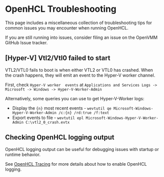 # OpenHCL Troubleshooting

This page includes a miscellaneous collection of troubleshooting tips for common
issues you may encounter when running OpenHCL.

If you are still running into issues, consider filing an issue on the OpenVMM
GitHub Issue tracker.

## \[Hyper-V] Vtl2/Vtl0 failed to start

VTL2/VTL0 fails to boot is when either VTL2 or VTL0 has crashed. When the crash happens, they will emit an event to the Hyper-V worker channel.

First, check `Hyper-V worker  events` at `Applications and Services Logs -> Microsoft -> Windows -> Hyper-V-Worker-Admin`

Alternatively, some queries you can use to get Hyper-V-Worker logs:
- Display the `{n}` most recent events -  `wevtutil qe Microsoft-Windows-Hyper-V-Worker-Admin /c:{n} /rd:true /f:text`
- Export events to file - `wevtutil epl Microsoft-Windows-Hyper-V-Worker-Admin C:\vtl2_0_crash.evtx`

## Checking OpenHCL logging output

OpenHCL logging output can be useful for debugging issues with startup or runtime behavior.

See [OpenHCL Tracing](../../reference/openhcl/diag/tracing.md) for more details about how to enable OpenHCL logging.